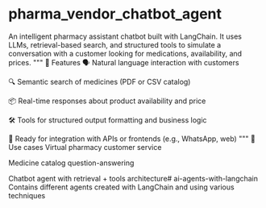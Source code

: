# pharma_vendor_chatbot_agent

An intelligent pharmacy assistant chatbot built with LangChain.
It uses LLMs, retrieval-based search, and structured tools to simulate a conversation with a customer looking for medications, availability, and prices.
"""
🧠 Features
🗣️ Natural language interaction with customers

🔍 Semantic search of medicines (PDF or CSV catalog)

📦 Real-time responses about product availability and price

🛠️ Tools for structured output formatting and business logic

🚀 Ready for integration with APIs or frontends (e.g., WhatsApp, web)
"""
🧪 Use cases
Virtual pharmacy customer service

Medicine catalog question-answering

Chatbot agent with retrieval + tools architecture# ai-agents-with-langchain
Contains different agents created with LangChain and using various techniques
